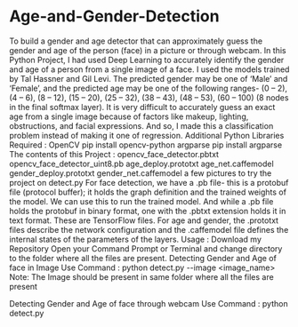 # Age-and-Gender-Detection
To build a gender and age detector that can approximately guess the gender and age of the person (face) in a picture or through webcam.
In this Python Project, I had used Deep Learning to accurately identify the gender and age of a person from a single image of a face. I used the models trained by Tal Hassner and Gil Levi. The predicted gender may be one of ‘Male’ and ‘Female’, and the predicted age may be one of the following ranges- (0 – 2), (4 – 6), (8 – 12), (15 – 20), (25 – 32), (38 – 43), (48 – 53), (60 – 100) (8 nodes in the final softmax layer). It is very difficult to accurately guess an exact age from a single image because of factors like makeup, lighting, obstructions, and facial expressions. And so, I made this a classification problem instead of making it one of regression.
Additional Python Libraries Required :
OpenCV
   pip install opencv-python
argparse
   pip install argparse
   The contents of this Project :
opencv_face_detector.pbtxt
opencv_face_detector_uint8.pb
age_deploy.prototxt
age_net.caffemodel
gender_deploy.prototxt
gender_net.caffemodel
a few pictures to try the project on
detect.py
For face detection, we have a .pb file- this is a protobuf file (protocol buffer); it holds the graph definition and the trained weights of the model. We can use this to run the trained model. And while a .pb file holds the protobuf in binary format, one with the .pbtxt extension holds it in text format. These are TensorFlow files. For age and gender, the .prototxt files describe the network configuration and the .caffemodel file defines the internal states of the parameters of the layers.
Usage :
Download my Repository
Open your Command Prompt or Terminal and change directory to the folder where all the files are present.
Detecting Gender and Age of face in Image Use Command :
  python detect.py --image <image_name>
Note: The Image should be present in same folder where all the files are present

Detecting Gender and Age of face through webcam Use Command :
  python detect.py
  
